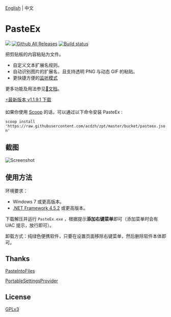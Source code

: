 [English](README.md) | 中文

# PasteEx
[![](https://img.shields.io/badge/platform-windows-lightgrey.svg?style=flat-square)](https://www.microsoft.com/download/details.aspx?id=30653)
[![Github All Releases](https://img.shields.io/github/downloads/huiyadanli/PasteEx/total.svg?style=flat-square)](https://github.com/huiyadanli/PasteEx/releases)
[![Build status](https://img.shields.io/appveyor/ci/huiyadanli/pasteex.svg?style=flat-square)](https://ci.appveyor.com/project/huiyadanli/pasteex)

<!-- 
[![BuildTest PasteEx](https://github.com/huiyadanli/PasteEx/actions/workflows/PasteEx_Test.yml/badge.svg)](https://github.com/huiyadanli/PasteEx/actions/workflows/PasteEx_Test.yml) 
[![Build Status](https://img.shields.io/endpoint.svg?url=https%3A%2F%2Factions-badge.atrox.dev%2Fhuiyadanli%2FPasteEx%2Fbadge%3Fref%3Dmaster&style=flat-square&label=build)](https://actions-badge.atrox.dev/huiyadanli/PasteEx/goto?ref=master)
-->


把剪贴板的内容粘贴为文件。

* 自定义文本扩展名规则。
* 自动识别图片的扩展名，且支持透明 PNG 与动态 GIF 的粘贴。
* 更快捷方便的[监听模式](https://github.com/huiyadanli/PasteEx/wiki#%E7%9B%91%E5%90%AC%E6%A8%A1%E5%BC%8F)

更多功能及用法参见[:blue_book:文档](https://github.com/huiyadanli/PasteEx/wiki)。

[:zap:最新版本 v1.1.9.1 下载](https://github.com/huiyadanli/PasteEx/releases/download/v1.1.9.1/PasteEx.v1.1.9.1.zip)

如果你使用 [Scoop](https://github.com/lukesampson/scoop) 的话，可以通过以下命令安装 PasteEx :

`scoop install 'https://raw.githubusercontent.com/acdzh/zpt/master/bucket/pasteex.json'`

## 截图
![Screenshot](https://raw.githubusercontent.com/huiyadanli/PasteEx/master/Screenshot/Screenshot.png)

## 使用方法

环境要求：

* Windows 7 或更高版本。
* [.NET Framework 4.5.2](https://www.microsoft.com/en-us/download/details.aspx?id=42642) 或更高版本。

下载解压并运行 `PasteEx.exe` ，根据提示**添加右键菜单**即可（添加菜单时会有 UAC 提示，放行即可）。

卸载方式：纯绿色便携软件，只要在设置页面移除右键菜单，然后删除软件本体即可。

## Thanks
[PasteIntoFiles](https://github.com/EslaMx7/PasteIntoFiles)

[PortableSettingsProvider](https://github.com/crdx/PortableSettingsProvider)

## License
[GPLv3](https://github.com/huiyadanli/PasteEx/blob/master/LICENSE)
